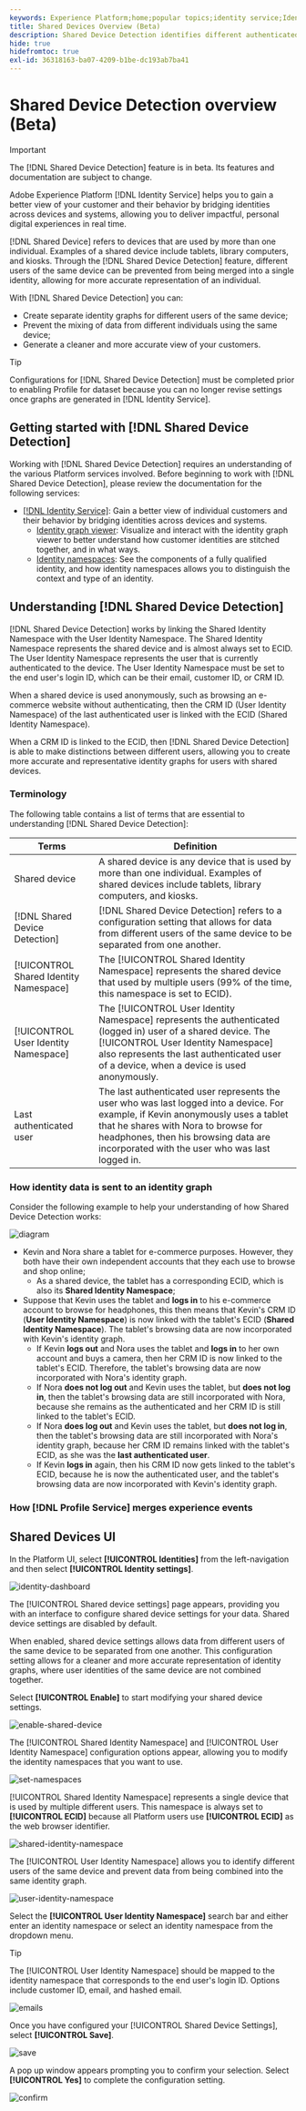 ```yaml
---
keywords: Experience Platform;home;popular topics;identity service;Identity Service;shared devices;Shared Devices
title: Shared Devices Overview (Beta)
description: Shared Device Detection identifies different authenticated users of the same device, allowing for a more accurate representation of customer data in identity graphs
hide: true
hidefromtoc: true
exl-id: 36318163-ba07-4209-b1be-dc193ab7ba41
---
```

# Shared Device Detection overview (Beta) 

>[!IMPORTANT]
>
>The [!DNL Shared Device Detection] feature is in beta. Its features and documentation are subject to change.

Adobe Experience Platform [!DNL Identity Service] helps you to gain a better view of your customer and their behavior by bridging identities across devices and systems, allowing you to deliver impactful, personal digital experiences in real time.

[!DNL Shared Device] refers to devices that are used by more than one individual. Examples of a shared device include tablets, library computers, and kiosks. Through the [!DNL Shared Device Detection] feature, different users of the same device can be prevented from being merged into a single identity, allowing for more accurate representation of an individual.

With [!DNL Shared Device Detection] you can:

* Create separate identity graphs for different users of the same device;
* Prevent the mixing of data from different individuals using the same device;
* Generate a cleaner and more accurate view of your customers.

>[!TIP]
>
>Configurations for [!DNL Shared Device Detection] must be completed prior to enabling Profile for dataset because you can no longer revise settings once graphs are generated in [!DNL Identity Service].

## Getting started with [!DNL Shared Device Detection]

Working with [!DNL Shared Device Detection] requires an understanding of the various Platform services involved. Before beginning to work with [!DNL Shared Device Detection], please review the documentation for the following services:

* [[!DNL Identity Service]](../home.md): Gain a better view of individual customers and their behavior by bridging identities across devices and systems.
  * [Identity graph viewer](./identity-graph-viewer.md): Visualize and interact with the identity graph viewer to better understand how customer identities are stitched together, and in what ways.
  * [Identity namespaces](../namespaces.md): See the components of a fully qualified identity, and how identity namespaces allows you to distinguish the context and type of an identity.

## Understanding [!DNL Shared Device Detection]

[!DNL Shared Device Detection] works by linking the Shared Identity Namespace with the User Identity Namespace. The Shared Identity Namespace represents the shared device and is almost always set to ECID. The User Identity Namespace represents the user that is currently authenticated to the device. The User Identity Namespace must be set to the end user's login ID, which can be their email, customer ID, or CRM ID.

When a shared device is used anonymously, such as browsing an e-commerce website without authenticating, then the CRM ID (User Identity Namespace) of the last authenticated user is linked with the ECID (Shared Identity Namespace). 

When a CRM ID is linked to the ECID, then [!DNL Shared Device Detection] is able to make distinctions between different users, allowing you to create more accurate and representative identity graphs for users with shared devices.

### Terminology

The following table contains a list of terms that are essential to understanding [!DNL Shared Device Detection]:

| Terms | Definition |
| --- | --- |
| Shared device | A shared device is any device that is used by more than one individual. Examples of shared devices include tablets, library computers, and kiosks. |
| [!DNL Shared Device Detection] | [!DNL Shared Device Detection] refers to a configuration setting that allows for data from different users of the same device to be separated from one another. |
| [!UICONTROL Shared Identity Namespace] | The [!UICONTROL Shared Identity Namespace] represents the shared device that used by multiple users (99% of the time, this namespace is set to ECID). | 
| [!UICONTROL User Identity Namespace] | The [!UICONTROL User Identity Namespace] represents the authenticated (logged in) user of a shared device. The [!UICONTROL User Identity Namespace] also represents the last authenticated user of a device, when a device is used anonymously. |
| Last authenticated user | The last authenticated user represents the user who was last logged into a device. For example, if Kevin anonymously uses a tablet that he shares with Nora to browse for headphones, then his browsing data are incorporated with the user who was last logged in. |

### How identity data is sent to an identity graph

Consider the following example to help your understanding of how Shared Device Detection works:

![diagram](../images/shared-device/diagram.png)

* Kevin and Nora share a tablet for e-commerce purposes. However, they both have their own independent accounts that they each use to browse and shop online;
  * As a shared device, the tablet has a corresponding ECID, which is also its **Shared Identity Namespace**;
* Suppose that Kevin uses the tablet and **logs in** to his e-commerce account to browse for headphones, this then means that Kevin's CRM ID (**User Identity Namespace**) is now linked with the tablet's ECID (**Shared Identity Namespace**). The tablet's browsing data are now incorporated with Kevin's identity graph.
  * If Kevin **logs out** and Nora uses the tablet and **logs in** to her own account and buys a camera, then her CRM ID is now linked to the tablet's ECID. Therefore, the tablet's browsing data are now incorporated with Nora's identity graph.
  * If Nora **does not log out** and Kevin uses the tablet, but **does not log in**, then the tablet's browsing data are still incorporated with Nora, because she remains as the authenticated and her CRM ID is still linked to the tablet's ECID.
  * If Nora **does log out** and Kevin uses the tablet, but **does not log in**, then the tablet's browsing data are still incorporated with Nora's identity graph, because her CRM ID remains linked with the tablet's ECID, as she was the **last authenticated user**.
  * If Kevin **logs in** again, then his CRM ID now gets linked to the tablet's ECID, because he is now the authenticated user, and the tablet's browsing data are now incorporated with Kevin's identity graph.

### How [!DNL Profile Service] merges experience events

## Shared Devices UI

In the Platform UI, select **[!UICONTROL Identities]** from the left-navigation and then select **[!UICONTROL Identity settings]**.

![identity-dashboard](../images/shared-device/identity-dashboard.png)

The [!UICONTROL Shared device settings] page appears, providing you with an interface to configure shared device settings for your data. Shared device settings are disabled by default.

When enabled, shared device settings allows data from different users of the same device to be separated from one another. This configuration setting allows for a cleaner and more accurate representation of identity graphs, where user identities of the same device are not combined together.

Select **[!UICONTROL Enable]** to start modifying your shared device settings.

![enable-shared-device](../images/shared-device/enable-shared-device.png)

The [!UICONTROL Shared Identity Namespace] and [!UICONTROL User Identity Namespace] configuration options appear, allowing you to modify the identity namespaces that you want to use.

![set-namespaces](../images/shared-device/set-namespaces.png)

[!UICONTROL Shared Identity Namespace] represents a single device that is used by multiple different users. This namespace is always set to **[!UICONTROL ECID]** because all Platform users use **[!UICONTROL ECID]** as the web browser identifier.

![shared-identity-namespace](../images/shared-device/shared-identity-namespace.png)

The [!UICONTROL User Identity Namespace] allows you to identify different users of the same device and prevent data from being combined into the same identity graph.

![user-identity-namespace](../images/shared-device/user-identity-namespace.png)

Select the **[!UICONTROL User Identity Namespace]** search bar and either enter an identity namespace or select an identity namespace from the dropdown menu.

>[!TIP]
>
>The [!UICONTROL User Identity Namespace] should be mapped to the identity namespace that corresponds to the end user's login ID. Options include customer ID, email, and hashed email.

![emails](../images/shared-device/emails.png)

Once you have configured your [!UICONTROL Shared Device Settings], select **[!UICONTROL Save]**.

![save](../images/shared-device/save.png)

A pop up window appears prompting you to confirm your selection. Select **[!UICONTROL Yes]** to complete the configuration setting.

![confirm](../images/shared-device/confirm.png)
